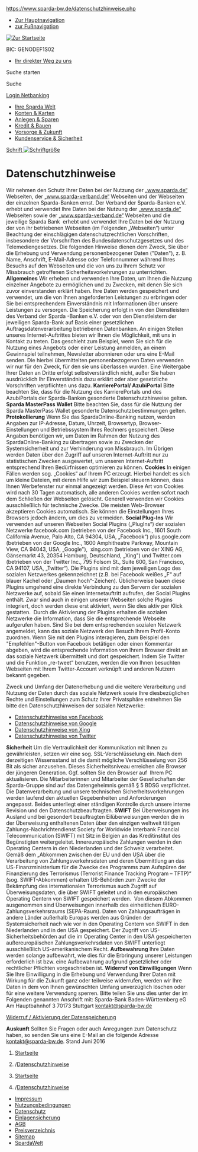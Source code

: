 https://www.sparda-bw.de/datenschutzhinweise.php

-   [Zur Hauptnavigation](#mainNav)
-   [zur Fußnavigation](#footer)

[![Zur Startseite](/bilder/navigation/spardalogo.gif)](/index.php "Zur Startseite")

<span>BIC: GENODEF1S02</span> 

-   [Ihr direkter Weg zu uns](/ihrdirekterwegzuuns.php "Ihr direkter Weg zu uns")

Suche starten

Suche

[Login Netbanking](https://banking.sparda-bw.de/wps/sparda-modern-banking.jsp?blz=60090800 "Login Netbanking")

-   [Ihre Sparda Welt](/spardawelt.php "Ihre Sparda Welt")
-   [Konten & Karten](/konten-und-karten.php "Konten & Karten")
-   [Anlegen & Sparen](/anlegen-und-sparen.php "Anlegen & Sparen")
-   [Kredit & Bauen](/kredit-und-bauen.php "Kredit & Bauen")
-   [Vorsorge & Zukunft](/vorsorge-und-zukunft.php "Vorsorge & Zukunft")
-   [Kundenservice & Sicherheit](/kundenservice-und-sicherheit.php "Kundenservice & Sicherheit")

<a href="/schriftskalieren.php" id="zoomLink" title="Schriftgröße"><span>Schrift</span> <img src="/bilder/navigation/schrift.gif" alt="Schriftgröße" /></a>

**Datenschutzhinweise**
=======================

Wir nehmen den Schutz Ihrer Daten bei der Nutzung der „www.sparda.de“ Webseiten, der „www.sparda-verband.de“ Webseiten und der Webseiten der einzelnen Sparda-Banken ernst. Der Verband der Sparda-Banken e.V. erhebt und verwendet Ihre Daten bei der Nutzung der „www.sparda.de“ Webseiten sowie der „www.sparda-verband.de“ Webseiten und die jeweilige Sparda Bank  erhebt und verwendet Ihre Daten bei der Nutzung der von ihr betriebenen Webseiten (im Folgenden „Webseiten“) unter Beachtung der einschlägigen datenschutzrechtlichen Vorschriften, insbesondere der Vorschriften des Bundesdatenschutzgesetzes und des Telemediengesetzes.
Die folgenden Hinweise dienen dem Zweck, Sie über die Erhebung und Verwendung personenbezogener Daten ("Daten"), z. B. Name, Anschrift, E-Mail-Adresse oder Telefonnummer während Ihres Besuchs auf den Webseiten und die von uns zu Ihrem Schutz vor Missbrauch getroffenen Sicherheitsvorkehrungen zu unterrichten.
**Allgemeines**
Wir erheben und verwenden Ihre Daten, um Ihnen die Nutzung einzelner Angebote zu ermöglichen und zu Zwecken, mit denen Sie sich zuvor einverstanden erklärt haben.
Ihre Daten werden gespeichert und verwendet, um die von Ihnen angeforderten Leistungen zu erbringen oder Sie bei entsprechendem Einverständnis mit Informationen über unsere Leistungen zu versorgen. Die Speicherung erfolgt in von den Dienstleistern des Verband der Sparda -Banken e.V. oder von den Dienstleistern der jeweiligen Sparda-Bank auf Basis einer gesetzlichen Auftragsdatenverarbeitung betriebenen Datenbanken.
An einigen Stellen unseres Internet-Auftrittes bieten wir Ihnen die Möglichkeit, mit uns in Kontakt zu treten. Das geschieht zum Beispiel, wenn Sie sich für die Nutzung eines Angebots oder einer Leistung anmelden, an einem Gewinnspiel teilnehmen, Newsletter abonnieren oder uns eine E-Mail senden. Die hierbei übermittelten personenbezogenen Daten verwenden wir nur für den Zweck, für den sie uns überlassen wurden. Eine Weitergabe Ihrer Daten an Dritte erfolgt selbstverständlich nicht, außer Sie haben ausdrücklich Ihr Einverständnis dazu erklärt oder aber gesetzliche Vorschriften verpflichten uns dazu.
**KarrierePortal/ AzubiPortal**
Bitte beachten Sie, dass für die Nutzung des KarrierePortals und des AzubiPortals der Sparda-Banken gesonderte Datenschutzhinweise gelten.
**Sparda MasterPass Wallet**
Bitte beachten Sie, dass für die Nutzung der Sparda MasterPass Wallet gesonderte Datenschutzbestimmungen gelten.
**Protokollierung**
Wenn Sie das SpardaOnline-Banking nutzen, werden Angaben zur IP-Adresse, Datum, Uhrzeit, Browsertyp, Browser-Einstellungen und Betriebssystem Ihres Rechners gespeichert. Diese Angaben benötigen wir, um Daten im Rahmen der Nutzung des SpardaOnline-Banking zu übertragen sowie zu Zwecken der Systemsicherheit und zur Verhinderung von Missbrauch. Im Übrigen werden Daten über den Zugriff auf unseren Internet-Auftritt nur zu statistischen Zwecken ausgewertet, um unseren Internet-Auftritt entsprechend Ihren Bedürfnissen optimieren zu können.
**Cookies**
In einigen Fällen werden sog. „Cookies“ auf Ihrem PC erzeugt. Hierbei handelt es sich um kleine Dateien, mit deren Hilfe wir zum Beispiel steuern können, dass Ihnen Werbefenster nur einmal angezeigt werden. Diese Art von Cookies wird nach 30 Tagen automatisch, alle anderen Cookies werden sofort nach dem Schließen der Webseiten gelöscht. Generell verwenden wir Cookies ausschließlich für technische Zwecke. Die meisten Web-Browser akzeptieren Cookies automatisch. Sie können die Einstellungen Ihres Browsers jedoch ändern, um dies zu vermeiden.
**Social Plug-Ins**
Wir verwenden auf unseren Webseiten Social Plugins („PlugIns“) der sozialen Netzwerke facebook.com (betrieben von der Facebook Inc., 1601 South California Avenue, Palo Alto, CA 94304, USA, „Facebook“) plus.google.com (betrieben von der Google Inc., 1600 Amphitheatre Parkway, Mountain View, CA 94043, USA, „Google"),  xing.com (betrieben von der XING AG, Gänsemarkt 43, 20354 Hamburg, Deutschland, „Xing") und Twitter.com (betrieben von der Twitter Inc., 795 Folsom St., Suite 600, San Francisco, CA 94107, USA, „Twitter“). Die Plugins sind mit dem jeweiligen Logo des sozialen Netzwerkes gekennzeichnet (z.B. bei Facebook weißes „F“ auf blauer Kachel oder „Daumen hoch“-Zeichen).
Üblicherweise bauen diese Plugins umgehend eine direkte Verbindung zu den Servern der sozialen Netzwerke auf, sobald Sie einen Internetauftritt aufrufen, der Social Plugins enthält. Zwar sind auch in einigen unserer Webseiten solche Plugins integriert, doch werden diese erst aktiviert, wenn Sie dies aktiv per Klick gestatten. 
Durch die Aktivierung der Plugins erhalten die sozialen Netzwerke die Information, dass Sie die entsprechende Webseite aufgerufen haben. Sind Sie bei dem entsprechenden sozialen Netzwerk angemeldet, kann das soziale Netzwerk den Besuch Ihrem Profil-Konto zuordnen. Wenn Sie mit den Plugins interagieren, zum Beispiel den "Empfehlen"-Button von Facebook betätigen oder einen Kommentar abgeben, wird die entsprechende Information von Ihrem Browser direkt an das soziale Netzwerk übermittelt und dort gespeichert. Indem Sie Twitter und die Funktion „re-tweet“ benutzen, werden die von Ihnen besuchten Webseiten mit Ihrem Twitter-Account verknüpft und anderen Nutzern bekannt gegeben.

Zweck und Umfang der Datenerhebung und die weitere Verarbeitung und Nutzung der Daten durch das soziale Netzwerk sowie Ihre diesbezüglichen Rechte und Einstellungen zum Schutz Ihrer Privatsphäre entnehmen Sie bitte den Datenschutzhinweisen der sozialen Netzwerke:
 

-   [Datenschutzhinweise von Facebook](https://www.facebook.com/about/privacy/)
-   [Datenschutzhinweise von Google](https://www.google.com/intl/de/policies/privacy/)
-   [Datenschutzhinweise von Xing](https://www.xing.com/privacy)
-   [Datenschutzhinweise von Twitter](https://twitter.com/privacy)

**Sicherheit**
Um die Vertraulichkeit der Kommunikation mit Ihnen zu gewährleisten, setzen wir eine sog. SSL-Verschlüsselung ein. Nach dem derzeitigen Wissensstand ist die damit mögliche Verschlüsselung von 256 Bit als sicher anzusehen. Dieses Sicherheitsniveau erreichen alle Browser der jüngeren Generation. Ggf. sollten Sie den Browser auf  Ihrem PC aktualisieren.
Die Mitarbeiterinnen und Mitarbeiter der Gesellschaften der Sparda-Gruppe sind auf das Datengeheimnis gemäß § 5 BDSG verpflichtet. Die Datenverarbeitung und unsere technischen Sicherheitsvorkehrungen werden laufend den aktuellen Gegebenheiten und Anforderungen angepasst. Beides unterliegt einer ständigen Kontrolle durch unsere interne Revision und den Datenschutzbeauftragten.
**SWIFT**
Bei Überweisungen ins Ausland und bei gesondert beauftragten Eilüberweisungen werden die in der Überweisung enthaltenen Daten über den einzigen weltweit tätigen Zahlungs-Nachrichtendienst Society for Worldwide Interbank Financial Telecommunication (SWIFT) mit Sitz in Belgien an das Kreditinstitut des Begünstigten weitergeleitet. Innereuropäische Zahlungen werden in den Operating Centern in den Niederlanden und der Schweiz verarbeitet.
Gemäß dem „Abkommen zwischen der EU und den USA über die Verarbeitung von Zahlungsverkehrsdaten und deren Übermittlung an das US-Finanzministerium für die Zwecke des Programms zum Aufspüren der Finanzierung des Terrorismus (Terrorist Finance Tracking Program – TFTP)“ (sog. SWIFT-Abkommen) erhalten US-Behörden zum Zwecke der Bekämpfung des internationalen Terrorismus auch Zugriff auf Überweisungsdaten, die über SWIFT geleitet und in den europäischen Operating Centern von SWIFT gespeichert werden. 
Von diesem Abkommen ausgenommen sind Überweisungen innerhalb des einheitlichen EURO-Zahlungsverkehrsraums (SEPA-Raum). Daten von Zahlungsaufträgen in andere Länder außerhalb Europas werden aus Gründen der Systemsicherheit nach wie vor in den Operating Centern von SWIFT in den Niederlanden und in den USA gespeichert. Der Zugriff von US-Sicherheitsbehörden auf die im Operating Center in den USA gespeicherten außereuropäischen Zahlungsverkehrsdaten von SWIFT unterliegt ausschließlich US-amerikanischem Recht.
**Aufbewahrung**
Ihre Daten werden solange aufbewahrt, wie dies für die Erbringung unserer Leistungen erforderlich ist bzw. eine Aufbewahrung aufgrund gesetzlicher oder rechtlicher Pflichten vorgeschrieben ist.
**Widerruf von Einwilligungen**
Wenn Sie Ihre Einwilligung in die Erhebung und Verwendung Ihrer Daten mit Wirkung für die Zukunft ganz oder teilweise widerrufen, werden wir Ihre Daten in dem von Ihnen gewünschten Umfang unverzüglich löschen oder für eine weitere Verwendung sperren. Bitte teilen Sie uns dies unter der im Folgenden genannten Anschrift mit:
Sparda-Bank Baden-Württemberg eG
Am Hauptbahnhof 3
70173 Stuttgart
<kontakt@sparda-bw.de>

<a href="https://privacy.sparda.de/?inst=6009" id="privacy">Widerruf / Aktivierung der Datenspeicherung</a>

**Auskunft**
Sollten Sie Fragen oder auch Anregungen zum Datenschutz haben, so senden Sie uns eine E-Mail an die folgende Adresse <kontakt@sparda-bw.de>.
Stand Juni 2016

1.  [Startseite](/index.php "Startseite")
2.  <span>/</span><a href="/datenschutzhinweise.php" class="act" title="Datenschutzhinweise">Datenschutzhinweise</a>

1.  [Startseite](/index.php "Startseite")
2.  <span>/</span><a href="/datenschutzhinweise.php" class="act" title="Datenschutzhinweise">Datenschutzhinweise</a>

-   [Impressum](/impressum.php "Impressum")
-   [Nutzungsbedingungen](/nutzungsbedingungen.php "Nutzungsbedingungen")
-   [Datenschutz](/datenschutzhinweise.php "Datenschutz")
-   [Einlagensicherung](/einlagensicherung.php "Einlagensicherung")
-   [AGB](/formularcenter.php#Accordion:Allgemein "AGB")
-   [Preisverzeichnis](/formularcenter.php#Accordion:Preise "Preisverzeichnis")
-   [Sitemap](/sitemap.php "Sitemap")
-   [SpardaWelt](https://www.spardawelt.de/ "SpardaWelt")


